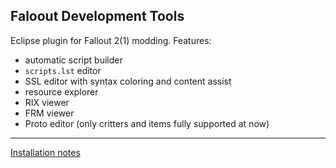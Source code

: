 ## Faloout Development Tools
Eclipse plugin for Fallout 2(1) modding. Features:

* automatic script builder
* `scripts.lst` editor
* SSL editor with syntax coloring and content assist
* resource explorer
* RIX viewer
* FRM viewer
* Proto editor (only critters and items fully supported at now)

---

[Installation notes][install-wiki]

[install-wiki]: <https://github.com/KLIMaka/fdt/wiki/Installation>